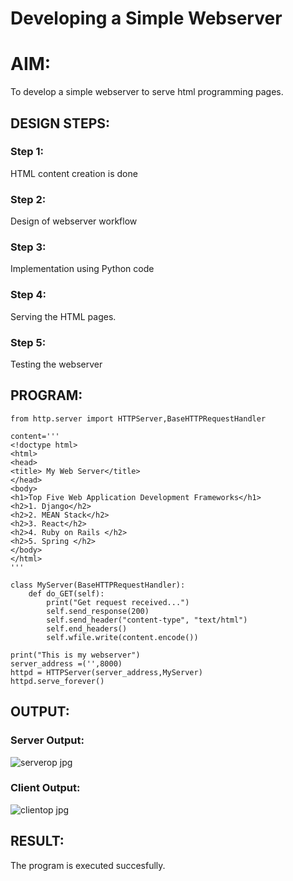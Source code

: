 # Developing a Simple Webserver

# AIM:

To develop a simple webserver to serve html programming pages.

## DESIGN STEPS:

### Step 1:

HTML content creation is done

### Step 2:

Design of webserver workflow

### Step 3:

Implementation using Python code

### Step 4:

Serving the HTML pages.

### Step 5:

Testing the webserver

## PROGRAM:
```
from http.server import HTTPServer,BaseHTTPRequestHandler

content='''
<!doctype html>
<html>
<head>
<title> My Web Server</title>
</head>
<body>
<h1>Top Five Web Application Development Frameworks</h1>
<h2>1. Django</h2>
<h2>2. MEAN Stack</h2>
<h2>3. React</h2>
<h2>4. Ruby on Rails </h2>
<h2>5. Spring </h2>
</body>
</html>
'''

class MyServer(BaseHTTPRequestHandler):
    def do_GET(self):
        print("Get request received...")
        self.send_response(200) 
        self.send_header("content-type", "text/html")       
        self.end_headers()
        self.wfile.write(content.encode())

print("This is my webserver") 
server_address =('',8000)
httpd = HTTPServer(server_address,MyServer)
httpd.serve_forever()
```

## OUTPUT:
### Server Output:
![serverop jpg](https://user-images.githubusercontent.com/118352907/229150085-2a9daba6-f51f-4b44-a559-92dac366e62e.png)

### Client Output:
![clientop jpg](https://user-images.githubusercontent.com/118352907/229150186-03b2a0e5-cda6-46ec-9658-11845df7f6bf.png)

## RESULT:
The program is executed succesfully.
